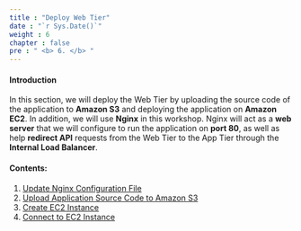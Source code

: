 ```yaml
---
title : "Deploy Web Tier"
date : "`r Sys.Date()`"
weight : 6
chapter : false
pre : " <b> 6. </b> "
---
```

#### Introduction
In this section, we will deploy the Web Tier by uploading the source code of the application to **Amazon S3** and deploying the application on **Amazon EC2**. In addition, we will use **Nginx** in this workshop. Nginx will act as a **web server** that we will configure to run the application on **port 80**, as well as help **redirect API** requests from the Web Tier to the App Tier through the **Internal Load Balancer**.

#### Contents:
1. [Update Nginx Configuration File](6.1-UpdateConfigFile/)
2. [Upload Application Source Code to Amazon S3](6.2-UploadCodeToS3/)
3. [Create EC2 Instance](6.3-CreateEc2Instance/)
4. [Connect to EC2 Instance](6.4-ConnectToInstance/)